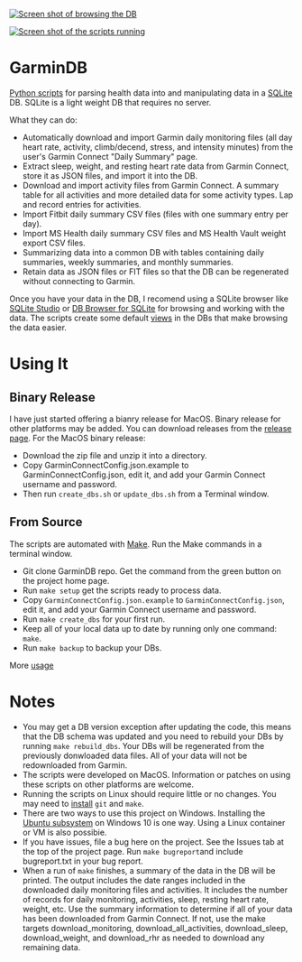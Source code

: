 [![Screen shot of browsing the DB](https://raw.githubusercontent.com/tcgoetz/GarminDB/master/Screenshots/ScreenShot_browsing_sm.jpg)](https://github.com/tcgoetz/GarminDB/wiki/Screenshots)

[![Screen shot of the scripts running](https://raw.githubusercontent.com/tcgoetz/GarminDB/master/Screenshots/Screen_Shot_running.jpg)](https://github.com/tcgoetz/GarminDB/wiki/Screenshots)

# GarminDB

[Python scripts](https://www.python.org/) for parsing health data into and manipulating data in a [SQLite](http://sqlite.org/) DB. SQLite is a light weight DB that requires no server.

What they can do:
* Automatically download and import Garmin daily monitoring files (all day heart rate, activity, climb/decend, stress, and intensity minutes) from the user's Garmin Connect "Daily Summary" page.
* Extract sleep, weight, and resting heart rate data from Garmin Connect, store it as JSON files, and import it into the DB.
* Download and import activity files from Garmin Connect. A summary table for all activities and more detailed data for some activity types. Lap and record entries for activities.
* Import Fitbit daily summary CSV files (files with one summary entry per day).
* Import MS Health daily summary CSV files and MS Health Vault weight export CSV files.
* Summarizing data into a common DB with tables containing daily summaries, weekly summaries, and monthly summaries.
* Retain data as JSON files or FIT files so that the DB can be regenerated without connecting to Garmin.

Once you have your data in the DB, I recomend using a SQLite browser like [SQLite Studio](http://sqlitestudio.pl) or [DB Browser for SQLite](https://sqlitebrowser.org/) for browsing and working with the data. The scripts create some default [views](http://www.tutorialspoint.com/sqlite/sqlite_views.htm) in the DBs that make browsing the data easier.

# Using It

## Binary Release

I have just started offering a bianry release for MacOS. Binary release for other platforms may be added. You can download releases from the [release page](https://github.com/tcgoetz/GarminDB/releases).
For the MacOS binary release:
* Download the zip file and unzip it into a directory.
* Copy GarminConnectConfig.json.example to GarminConnectConfig.json, edit it, and add your Garmin Connect username and password.
* Then run `create_dbs.sh` or `update_dbs.sh` from a Terminal window.

## From Source

The scripts are automated with [Make](https://www.gnu.org/software/make/manual/make.html). Run the Make commands in a terminal window.

* Git clone GarminDB repo. Get the command from the green button on the project home page.
* Run `make setup` get the scripts ready to process data.
* Copy `GarminConnectConfig.json.example` to `GarminConnectConfig.json`, edit it, and add your Garmin Connect username and password.
* Run `make create_dbs` for your first run.
* Keep all of your local data up to date by running only one command: `make`.
* Run `make backup` to backup your DBs.

More [usage](https://github.com/tcgoetz/GarminDB/wiki/Usage)

# Notes

* You may get a DB version exception after updating the code, this means that the DB schema was updated and you need to rebuild your DBs by running `make rebuild_dbs`. Your DBs will be regenerated from the previously donwloaded data files. All of your data will not be redownloaded from Garmin.
* The scripts were developed on MacOS. Information or patches on using these scripts on other platforms are welcome.
* Running the scripts on Linux should require little or no changes. You may need to [install](https://github.com/tcgoetz/GarminDB/wiki/Usage) `git` and `make`.
* There are two ways to use this project on Windows. Installing the [Ubuntu subsystem](https://www.howtogeek.com/249966/how-to-install-and-use-the-linux-bash-shell-on-windows-10/) on Windows 10 is one way. Using a Linux container or VM is also possibie.
* If you have issues, file a bug here on the project. See the Issues tab at the top of the project page. Run `make bugreport`and include bugreport.txt in your bug report.
* When a run of `make` finishes, a summary of the data in the DB will be printed. The output includes the date ranges included in the downloaded daily monitoring files and activities. It includes the number of records for daily monitoring, activities, sleep, resting heart rate, weight, etc. Use the summary information to determine if all of your data has been downloaded from Garmin Connect. If not, use the make targets download_monitoring, download_all_activities, download_sleep, download_weight, and download_rhr as needed to download any remaining data.
